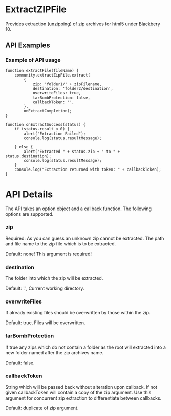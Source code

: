 ExtractZIPFile 
==============
Provides extraction (unzipping) of zip archives for html5 under Blackbery 10.


API Examples
--------------
### Example of API usage
	function extractFile(fileName) {
		community.extractZipFile.extract(
			{
				zip: 'folder1/' + zipFilename,
				destination: 'folder2/destination',
				overwriteFiles: true,
				tarBombProtection: false,
				callbackToken: '',
			},
			onExtractCompletion);
	}

	function onExtractSuccess(status) {	
		if (status.result < 0) {
			alert("Extraction Failed");
			console.log(status.resultMessage);

		} else {
			alert("Extracted " + status.zip + " to " + status.destination);
			console.log(status.resultMessage);
		}
		console.log("Extraction returned with token: " + callbackToken);
  	}	 
    									
API Details
===============
The API takes an option object and a callback function.
The following options are supported.

### zip
Required: As you can guess an unknown zip cannot be extracted.
The path and file name to the zip file which is to be extracted.

Default: none! This argument is required!


### destination
The folder into which the zip will be extracted.

Default: '.', Current working directory.


### overwriteFiles
If already existing files should be overwritten by those within the zip.

Default: true, Files will be overwritten.


### tarBombProtection
If true any zips which do not contain a folder as the root will extracted into a
new folder named after the zip archives name.

Default: false. 


### callbackToken
String which will be passed back without alteration upon callback. If not given
callbackToken will contain a copy of the zip argument. Use this argument for
concurrent zip extraction to differentiate between callbacks.

Default: duplicate of zip argument.

